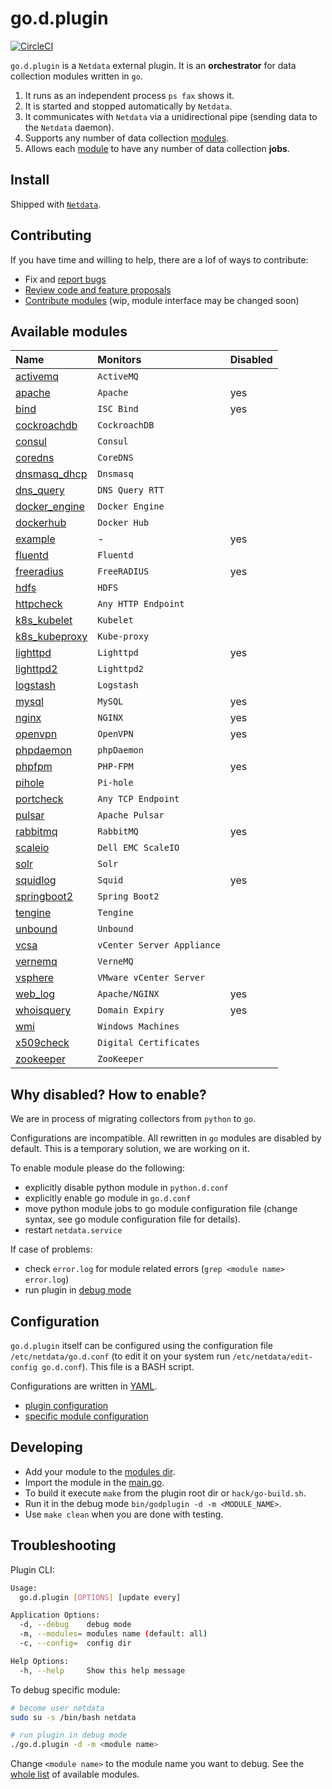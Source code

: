 # go.d.plugin

[![CircleCI](https://circleci.com/gh/netdata/go.d.plugin.svg?style=svg)](https://circleci.com/gh/netdata/go.d.plugin)

`go.d.plugin` is a `Netdata` external plugin. It is an **orchestrator** for data collection modules written in `go`.

1. It runs as an independent process `ps fax` shows it.
2. It is started and stopped automatically by `Netdata`.
3. It communicates with `Netdata` via a unidirectional pipe (sending data to the `Netdata` daemon).
4. Supports any number of data collection [modules](https://github.com/netdata/go.d.plugin/tree/master/modules).
5. Allows each [module](https://github.com/netdata/go.d.plugin/tree/master/modules) to have any number of data collection **jobs**.

## Install

Shipped with [`Netdata`](https://github.com/netdata/netdata).

## Contributing

If you have time and willing to help, there are a lof of ways to contribute:

-   Fix and [report bugs](https://github.com/netdata/go.d.plugin/issues/new)
-   [Review code and feature proposals](https://github.com/netdata/go.d.plugin/pulls)
-   [Contribute modules](https://github.com/netdata/go.d.plugin/blob/master/CONTRIBUTING.md) (wip, module interface may be changed soon)

## Available modules

| Name                                                                                      | Monitors                   | Disabled|
| :---------------------------------------------------------------------------------------- | :------------------------- | :-------|
| [activemq](https://github.com/netdata/go.d.plugin/tree/master/modules/activemq)           | `ActiveMQ`                 |         |
| [apache](https://github.com/netdata/go.d.plugin/tree/master/modules/apache)               | `Apache`                   | yes     |
| [bind](https://github.com/netdata/go.d.plugin/tree/master/modules/bind)                   | `ISC Bind`                 | yes     |
| [cockroachdb](https://github.com/netdata/go.d.plugin/tree/master/modules/cockroachdb)     | `CockroachDB`              |         | 
| [consul](https://github.com/netdata/go.d.plugin/tree/master/modules/consul)               | `Consul`                   |         |
| [coredns](https://github.com/netdata/go.d.plugin/tree/master/modules/coredns)             | `CoreDNS`                  |         |
| [dnsmasq_dhcp](https://github.com/netdata/go.d.plugin/tree/master/modules/dnsmasq_dhcp)   | `Dnsmasq`                  |         |
| [dns_query](https://github.com/netdata/go.d.plugin/tree/master/modules/dnsquery)          | `DNS Query RTT`            |         |
| [docker_engine](https://github.com/netdata/go.d.plugin/tree/master/modules/docker_engine) | `Docker Engine`            |         |
| [dockerhub](https://github.com/netdata/go.d.plugin/tree/master/modules/dockerhub)         | `Docker Hub`               |         |
| [example](https://github.com/netdata/go.d.plugin/tree/master/modules/example)             | -                          | yes     | 
| [fluentd](https://github.com/netdata/go.d.plugin/tree/master/modules/fluentd)             | `Fluentd`                  |         |
| [freeradius](https://github.com/netdata/go.d.plugin/tree/master/modules/freeradius)       | `FreeRADIUS`               | yes     |
| [hdfs](https://github.com/netdata/go.d.plugin/tree/master/modules/hdfs)                   | `HDFS`                     |         |
| [httpcheck](https://github.com/netdata/go.d.plugin/tree/master/modules/httpcheck)         | `Any HTTP Endpoint`        |         |
| [k8s_kubelet](https://github.com/netdata/go.d.plugin/tree/master/modules/k8s_kubelet)     | `Kubelet`                  |         |
| [k8s_kubeproxy](https://github.com/netdata/go.d.plugin/tree/master/modules/k8s_kubeproxy) | `Kube-proxy`               |         |
| [lighttpd](https://github.com/netdata/go.d.plugin/tree/master/modules/lighttpd)           | `Lighttpd`                 | yes     |
| [lighttpd2](https://github.com/netdata/go.d.plugin/tree/master/modules/lighttpd2)         | `Lighttpd2`                |         |
| [logstash](https://github.com/netdata/go.d.plugin/tree/master/modules/logstash)           | `Logstash`                 |         |
| [mysql](https://github.com/netdata/go.d.plugin/tree/master/modules/mysql)                 | `MySQL`                    | yes     |
| [nginx](https://github.com/netdata/go.d.plugin/tree/master/modules/nginx)                 | `NGINX`                    | yes     |
| [openvpn](https://github.com/netdata/go.d.plugin/tree/master/modules/openvpn)             | `OpenVPN`                  | yes     |
| [phpdaemon](https://github.com/netdata/go.d.plugin/tree/master/modules/phpdaemon)         | `phpDaemon`                |         |
| [phpfpm](https://github.com/netdata/go.d.plugin/tree/master/modules/phpfpm)               | `PHP-FPM`                  | yes     |
| [pihole](https://github.com/netdata/go.d.plugin/tree/master/modules/pihole)               | `Pi-hole`                  |         |
| [portcheck](https://github.com/netdata/go.d.plugin/tree/master/modules/portcheck)         | `Any TCP Endpoint`         |         |
| [pulsar](https://github.com/netdata/go.d.plugin/tree/master/modules/portcheck)            | `Apache Pulsar`            |         |
| [rabbitmq](https://github.com/netdata/go.d.plugin/tree/master/modules/rabbitmq)           | `RabbitMQ`                 | yes     |
| [scaleio](https://github.com/netdata/go.d.plugin/tree/master/modules/scaleio)             | `Dell EMC ScaleIO`         |         |
| [solr](https://github.com/netdata/go.d.plugin/tree/master/modules/solr)                   | `Solr`                     |         |
| [squidlog](https://github.com/netdata/go.d.plugin/tree/master/modules/squidlog)           | `Squid`                    | yes     |
| [springboot2](https://github.com/netdata/go.d.plugin/tree/master/modules/springboot2)     | `Spring Boot2`             |         |
| [tengine](https://github.com/netdata/go.d.plugin/tree/master/modules/tengine)             | `Tengine`                  |         |
| [unbound](https://github.com/netdata/go.d.plugin/tree/master/modules/unbound)             | `Unbound`                  |         |
| [vcsa](https://github.com/netdata/go.d.plugin/tree/master/modules/vcsa)                   | `vCenter Server Appliance` |         |
| [vernemq](https://github.com/netdata/go.d.plugin/tree/master/modules/vernemq)             | `VerneMQ`                  |         | 
| [vsphere](https://github.com/netdata/go.d.plugin/tree/master/modules/vsphere)             | `VMware vCenter Server`    |         |
| [web_log](https://github.com/netdata/go.d.plugin/tree/master/modules/weblog)              | `Apache/NGINX`             | yes     |
| [whoisquery](https://github.com/netdata/go.d.plugin/tree/master/modules/whoisquery)              | `Domain Expiry`             | yes     |
| [wmi](https://github.com/netdata/go.d.plugin/tree/master/modules/wmi)                     | `Windows Machines`         |         |
| [x509check](https://github.com/netdata/go.d.plugin/tree/master/modules/x509check)         | `Digital Certificates`     |         |
| [zookeeper](https://github.com/netdata/go.d.plugin/tree/master/modules/zookeeper)         | `ZooKeeper`                |         |

## Why disabled? How to enable?

We are in process of migrating collectors from `python` to `go`.

Configurations are incompatible. All rewritten in `go` modules are disabled by default.
This is a temporary solution, we are working on it.

To enable module please do the following:

-   explicitly disable python module in `python.d.conf`
-   explicitly enable go module in `go.d.conf`
-   move python module jobs to go module configuration file (change syntax, see go module configuration file for details).
-   restart `netdata.service`

If case of problems:

-   check `error.log` for module related errors (`grep <module name> error.log`)
-   run plugin in [debug mode](#troubleshooting)

## Configuration

`go.d.plugin` itself can be configured using the configuration file `/etc/netdata/go.d.conf`
(to edit it on your system run `/etc/netdata/edit-config go.d.conf`). This file is a BASH script.

Configurations are written in [YAML](http://yaml.org/).

-   [plugin configuration](https://github.com/netdata/go.d.plugin/blob/master/config/go.d.conf)
-   [specific module configuration](https://github.com/netdata/go.d.plugin/tree/master/config/go.d)

## Developing

-   Add your module to the [modules dir](https://github.com/netdata/go.d.plugin/tree/master/modules).
-   Import the module in the [main.go](https://github.com/netdata/go.d.plugin/blob/master/cmd/godplugin/main.go).
-   To build it execute `make` from the plugin root dir or `hack/go-build.sh`.
-   Run it in the debug mode `bin/godplugin -d -m <MODULE_NAME>`.
-   Use `make clean` when you are done with testing.

## Troubleshooting

Plugin CLI:

```sh
Usage:
  go.d.plugin [OPTIONS] [update every]

Application Options:
  -d, --debug    debug mode
  -m, --modules= modules name (default: all)
  -c, --config=  config dir

Help Options:
  -h, --help     Show this help message
```

To debug specific module:

```sh
# become user netdata
sudo su -s /bin/bash netdata

# run plugin in debug mode
./go.d.plugin -d -m <module name>
```

Change `<module name>` to the module name you want to debug.
See the [whole list](#available-modules) of available modules.
